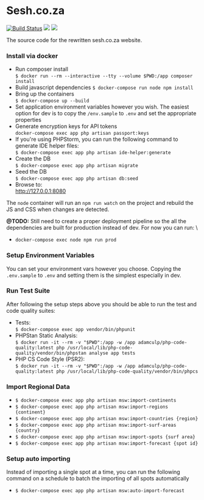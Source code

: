 # Sesh.co.za

[![Build Status](https://travis-ci.org/shauno/sesh.svg?branch=master)](https://travis-ci.org/shauno/sesh)
![](https://github.com/shauno/sesh/workflows/PHPStan/badge.svg)
![](https://github.com/shauno/sesh/workflows/PHP%20CS/badge.svg)

The source code for the rewritten sesh.co.za website.

### Install via docker

- Run composer install \
  `$ docker run --rm --interactive --tty --volume $PWD:/app composer install`
- Build javascript dependencies
  `$ docker-compose run node npm install`
- Bring up the containers\
  `$ docker-compose up --build`
- Set application environment variables however you wish. The easiest option for
dev is to copy the `/env.sample` to `.env` and set the appropriate properties
- Generate encryption keys for API tokens \
  `docker-compose exec app php artisan passport:keys`
- If you're using PHPStorm, you can run the following command to generate IDE
helper files: \
  `$ docker-compose exec app php artisan ide-helper:generate` 
- Create the DB \
  `$ docker-compose exec app php artisan migrate`
- Seed the DB \
  `$ docker-compose exec app php artisan db:seed`
- Browse to: \
  http://127.0.0.1:8080

The `node` container will run an `npm run watch` on the project and rebuild the
JS and CSS when changes are detected.

**@TODO:** Still need to create a proper deployment pipeline so the all the
dependencies are built for production instead of dev. For now you can run: \
- `docker-compose exec node npm run prod`

### Setup Environment Variables

You can set your environment vars however you choose. Copying the `.env.sample`
to `.env` and setting them is the simplest especially in dev.

### Run Test Suite
After following the setup steps above you should be able to run the test
and code quality suites:
- Tests: \
  `$ docker-compose exec app vendor/bin/phpunit`
- PHPStan Static Analysis: \
  `$ docker run -it --rm -v "$PWD":/app -w /app adamculp/php-code-quality:latest php /usr/local/lib/php-code-quality/vendor/bin/phpstan analyse app tests`
- PHP CS Code Style (PSR2): \
  `$ docker run -it --rm -v "$PWD":/app -w /app adamculp/php-code-quality:latest php /usr/local/lib/php-code-quality/vendor/bin/phpcs`

### Import Regional Data

- `$ docker-compose exec app php artisan msw:import-continents`
- `$ docker-compose exec app php artisan msw:import-regions {continent}`
- `$ docker-compose exec app php artisan msw:import-countries {region}`
- `$ docker-compose exec app php artisan msw:import-surf-areas {country}`
- `$ docker-compose exec app php artisan msw:import-spots {surf area}`
- `$ docker-compose exec app php artisan msw:import-forecast {spot id}`

### Setup auto importing

Instead of importing a single spot at a time, you can run the following command 
on a schedule to batch the importing of all spots automatically

- `$ docker-compose exec app php artisan msw:auto-import-forecast`